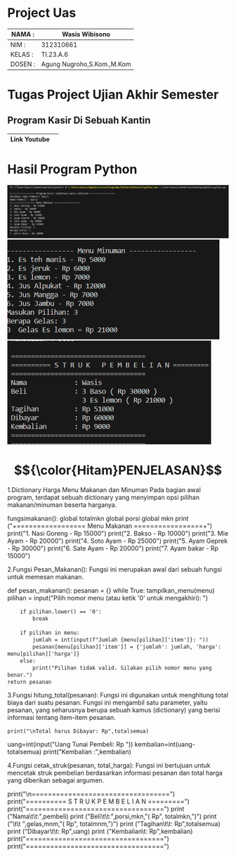 # Project Uas

| NAMA  :| Wasis Wibisono |
| --- | --- |
| NIM   :| 312310661 |
| KELAS :| TI.23.A.6 |
| DOSEN :| Agung Nugroho,S.Kom.,M.Kom |

# Tugas Project Ujian Akhir Semester

## **Program Kasir Di Sebuah Kantin**<br>

|Link Youtube|  |
| --- | --- |

# Hasil Program Python
![gambar](Hasiloutput1.png)
![gambar](Hasiloutput2.png)
![gambar](/Hasiloutput3.png)

# $${\color{Hitam}PENJELASAN}$$

1.Dictionary Harga Menu Makanan dan Minuman
Pada bagian awal program, terdapat sebuah dictionary yang menyimpan opsi pilihan makanan/minuman beserta harganya.

 
 fungsimakanan():
   global totalmkn
   global porsi
   global mkn
   print ("+================= Menu Makanan =================+")
   print("1. Nasi Goreng - Rp 15000")
   print("2. Bakso - Rp 10000")
   print("3. Mie Ayam - Rp 20000")
   print("4. Soto Ayam - Rp 25000")
   print("5. Ayam Geprek - Rp 30000")
   print("6. Sate Ayam - Rp 20000")
   print("7. Ayam bakar - Rp 15000")

  
2.Fungsi Pesan_Makanan(): Fungsi ini merupakan awal dari sebuah fungsi untuk memesan makanan.

def pesan_makanan():
    pesanan = {}
    while True:
        tampilkan_menu(menu)
        pilihan = input("Pilih nomor menu (atau ketik '0' untuk mengakhiri): ")
        
        if pilihan.lower() == '0':
            break
        
        if pilihan in menu:
            jumlah = int(input(f"Jumlah {menu[pilihan]['item']}: "))
            pesanan[menu[pilihan]['item']] = {'jumlah': jumlah, 'harga': menu[pilihan]['harga']}
        else:
            print("Pilihan tidak valid. Silakan pilih nomor menu yang benar.")
    return pesanan

 3.Fungsi hitung_total(pesanan): Fungsi ini digunakan untuk menghitung total biaya dari suatu pesanan. Fungsi ini mengambil satu parameter, yaitu pesanan, yang seharusnya berupa sebuah kamus (dictionary) yang berisi informasi tentang item-item pesanan.

    print("\nTotal harus Dibayar: Rp",totalsemua)
uang=int(input("Uang Tunai Pembeli: Rp "))
kembalian=int(uang-totalsemua)
print("Kembalian :",kembalian)

4.Fungsi cetak_struk(pesanan, total_harga): Fungsi ini bertujuan untuk mencetak struk pembelian berdasarkan informasi pesanan dan total harga yang diberikan sebagai argumen.

print("\n==================================")
print("========== S T R U K   P E M B E L I A N =========")
print("==================================")
print ("Nama\t\t:",pembeli)
print ("Beli\t\t:",porsi,mkn,"( Rp", totalmkn,")")
print ("\t\t ",gelas,mnm,"( Rp", totalmnm,")")
print ("Tagihan\t\t: Rp",totalsemua)
print ("Dibayar\t\t: Rp",uang)
print ("Kembalian\t: Rp",kembalian)
print("==================================")
print("==================================")
